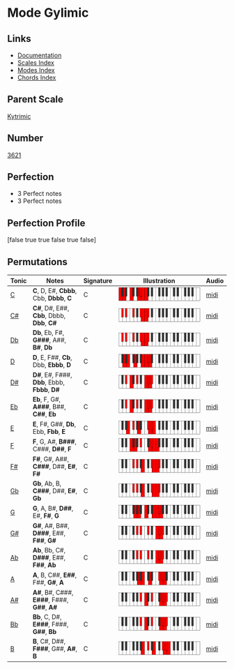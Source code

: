 # Mode Gylimic

## Links

- [Documentation](index.md)
- [Scales Index](Scales.md)
- [Modes Index](Modes.md)
- [Chords Index](Chords.md)

## Parent Scale

[Kytrimic](ScaleKytrimic.md)

## Number

[3621](https://ianring.com/musictheory/scales/3621)

## Perfection

- 3 Perfect notes
- 3 Perfect notes

## Perfection Profile

[false true true false true false]

## Permutations

| Tonic | Notes | Signature | Illustration | Audio |
|-------|-------|-----------|--------------|-------|
| [C](ModeCNaturalGylimic.md) | **C**, D, E#, **Cbbb**, Cbb, **Dbbb**, **C** | C | ![CNaturalGylimic](ModeCNaturalGylimic.png) | [midi](https://github.com/edipermadi/music/blob/main/docs/ModeCNaturalGylimic.mid?raw=true) |
| [C#](ModeCSharpGylimic.md) | **C#**, D#, E##, **Cbb**, Dbbb, **Dbb**, **C#** | C | ![CSharpGylimic](ModeCSharpGylimic.png) | [midi](https://github.com/edipermadi/music/blob/main/docs/ModeCSharpGylimic.mid?raw=true) |
| [Db](ModeDFlatGylimic.md) | **Db**, Eb, F#, **G###**, A##, **B#**, **Db** | C | ![DFlatGylimic](ModeDFlatGylimic.png) | [midi](https://github.com/edipermadi/music/blob/main/docs/ModeDFlatGylimic.mid?raw=true) |
| [D](ModeDNaturalGylimic.md) | **D**, E, F##, **Cb**, Dbb, **Ebbb**, **D** | C | ![DNaturalGylimic](ModeDNaturalGylimic.png) | [midi](https://github.com/edipermadi/music/blob/main/docs/ModeDNaturalGylimic.mid?raw=true) |
| [D#](ModeDSharpGylimic.md) | **D#**, E#, F###, **Dbb**, Ebbb, **Fbbb**, **D#** | C | ![DSharpGylimic](ModeDSharpGylimic.png) | [midi](https://github.com/edipermadi/music/blob/main/docs/ModeDSharpGylimic.mid?raw=true) |
| [Eb](ModeEFlatGylimic.md) | **Eb**, F, G#, **A###**, B##, **C##**, **Eb** | C | ![EFlatGylimic](ModeEFlatGylimic.png) | [midi](https://github.com/edipermadi/music/blob/main/docs/ModeEFlatGylimic.mid?raw=true) |
| [E](ModeENaturalGylimic.md) | **E**, F#, G##, **Db**, Ebb, **Fbb**, **E** | C | ![ENaturalGylimic](ModeENaturalGylimic.png) | [midi](https://github.com/edipermadi/music/blob/main/docs/ModeENaturalGylimic.mid?raw=true) |
| [F](ModeFNaturalGylimic.md) | **F**, G, A#, **B###**, C###, **D##**, **F** | C | ![FNaturalGylimic](ModeFNaturalGylimic.png) | [midi](https://github.com/edipermadi/music/blob/main/docs/ModeFNaturalGylimic.mid?raw=true) |
| [F#](ModeFSharpGylimic.md) | **F#**, G#, A##, **C###**, D##, **E#**, **F#** | C | ![FSharpGylimic](ModeFSharpGylimic.png) | [midi](https://github.com/edipermadi/music/blob/main/docs/ModeFSharpGylimic.mid?raw=true) |
| [Gb](ModeGFlatGylimic.md) | **Gb**, Ab, B, **C###**, D##, **E#**, **Gb** | C | ![GFlatGylimic](ModeGFlatGylimic.png) | [midi](https://github.com/edipermadi/music/blob/main/docs/ModeGFlatGylimic.mid?raw=true) |
| [G](ModeGNaturalGylimic.md) | **G**, A, B#, **D##**, E#, **F#**, **G** | C | ![GNaturalGylimic](ModeGNaturalGylimic.png) | [midi](https://github.com/edipermadi/music/blob/main/docs/ModeGNaturalGylimic.mid?raw=true) |
| [G#](ModeGSharpGylimic.md) | **G#**, A#, B##, **D###**, E##, **F##**, **G#** | C | ![GSharpGylimic](ModeGSharpGylimic.png) | [midi](https://github.com/edipermadi/music/blob/main/docs/ModeGSharpGylimic.mid?raw=true) |
| [Ab](ModeAFlatGylimic.md) | **Ab**, Bb, C#, **D###**, E##, **F##**, **Ab** | C | ![AFlatGylimic](ModeAFlatGylimic.png) | [midi](https://github.com/edipermadi/music/blob/main/docs/ModeAFlatGylimic.mid?raw=true) |
| [A](ModeANaturalGylimic.md) | **A**, B, C##, **E##**, F##, **G#**, **A** | C | ![ANaturalGylimic](ModeANaturalGylimic.png) | [midi](https://github.com/edipermadi/music/blob/main/docs/ModeANaturalGylimic.mid?raw=true) |
| [A#](ModeASharpGylimic.md) | **A#**, B#, C###, **E###**, F###, **G##**, **A#** | C | ![ASharpGylimic](ModeASharpGylimic.png) | [midi](https://github.com/edipermadi/music/blob/main/docs/ModeASharpGylimic.mid?raw=true) |
| [Bb](ModeBFlatGylimic.md) | **Bb**, C, D#, **E###**, F###, **G##**, **Bb** | C | ![BFlatGylimic](ModeBFlatGylimic.png) | [midi](https://github.com/edipermadi/music/blob/main/docs/ModeBFlatGylimic.mid?raw=true) |
| [B](ModeBNaturalGylimic.md) | **B**, C#, D##, **F###**, G##, **A#**, **B** | C | ![BNaturalGylimic](ModeBNaturalGylimic.png) | [midi](https://github.com/edipermadi/music/blob/main/docs/ModeBNaturalGylimic.mid?raw=true) |

